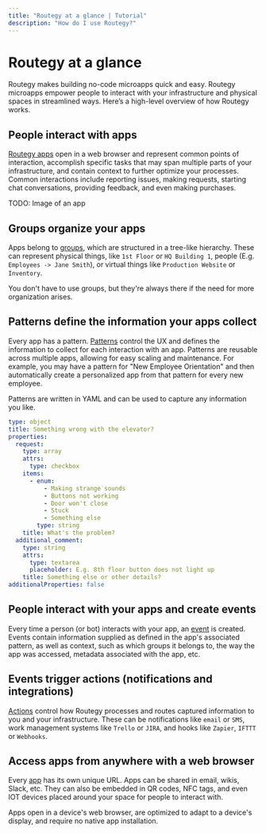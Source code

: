 ```yaml
---
title: "Routegy at a glance | Tutorial"
description: "How do I use Routegy?"
---
```


# Routegy at a glance

Routegy makes building no-code microapps quick and easy. Routegy microapps empower people to interact with your infrastructure and physical spaces in streamlined ways. Here’s a high-level overview of how Routegy works.

## People interact with apps

[Routegy apps](/reference/apps/) open in a web browser and represent common points of interaction, accomplish specific tasks that may span multiple parts of your infrastructure, and contain context to further optimize your processes. Common interactions include reporting issues, making requests, starting chat conversations, providing feedback, and even making purchases.

TODO: Image of an app

## Groups organize your apps

Apps belong to [groups](/reference/groups/), which are structured in a tree-like hierarchy. These can represent physical things, like `1st Floor` or `HQ Building 1`, people (E.g. `Employees -> Jane Smith`), or virtual things like `Production Website` or `Inventory`.

You don't have to use groups, but they're always there if the need for more organization arises.

<CaptionedImage
  src="/images/navigation/office-1st-floor-conference-room-101-tree.png"
  alt="An office layout in a tree where rooms are nested and apps like 'Need something?' are placed in relevant rooms"
  width="60%"
/>

## Patterns define the information your apps collect

Every app has a pattern. [Patterns](/reference/patterns/) control the UX and defines the information to collect for each interaction with an app. Patterns are reusable across multiple apps, allowing for easy scaling and maintenance. For example, you may have a pattern for "New Employee Orientation" and then automatically create a personalized app from that pattern for every new employee.

Patterns are written in YAML and can be used to capture any information you like.

```yaml
type: object
title: Something wrong with the elevator?
properties:
  request:
    type: array
    attrs:
      type: checkbox
    items:
      - enum:
          - Making strange sounds
          - Buttons not working
          - Door won't close
          - Stuck
          - Something else
        type: string
    title: What's the problem?
  additional_comment:
    type: string
    attrs:
      type: textarea
      placeholder: E.g. 8th floor button does not light up
    title: Something else or other details?
additionalProperties: false
```

<CaptionedImage
  src="/images/patterns/office-elevator-issue-pattern-preview.png"
  alt="A rendered UI for reporting an elevator issue based on the YAML above"
  caption="The YAML is rendered into a responsive web application"
  width="85%"
/>

## People interact with your apps and create events

Every time a person (or bot) interacts with your app, an [event](/reference/events) is created. Events contain information supplied as defined in the app's associated pattern, as well as context, such as which groups it belongs to, the way the app was accessed, metadata associated with the app, etc.

## Events trigger actions (notifications and integrations)

[Actions](/reference/actions/) control how Routegy processes and routes captured information to you and your infrastructure. These can be notifications like `email` or `SMS`, work management systems like `Trello` or `JIRA`, and hooks like `Zapier`, `IFTTT` or `Webhooks`.

<CaptionedImage
  src="/images/modals/office-experience-edit-app-actions.png"
  alt="Multiple actions like email and Slack assigned to a single app"
  caption="You can add as many actions as you'd like to your apps"
  width="85%"
/>

<CaptionedImage
  src="/images/modals/office-create-action-jira.png"
  alt="The configuration of a Jira action that specifies the target project and priority for tickets created with it"
  caption="Configure actions to do exactly what you need them to do"
  width="85%"
/>

## Access apps from anywhere with a web browser

Every [app](/reference/apps/) has its own unique URL. Apps can be shared in email, wikis, Slack, etc. They can also be embedded in QR codes, NFC tags, and even IOT devices placed around your space for people to interact with.

Apps open in a device's web browser, are optimized to adapt to a device's display, and require no native app installation.

<CaptionedImage
  src="/images/marketing/hotel-survey.jpg"
  alt="A plastic stand with a printed QR code and the text 'How are we doing?'"
  caption="Access your apps from anywhere, including physical spaces via QR codes and NFC tags"
  width="85%"
/>
